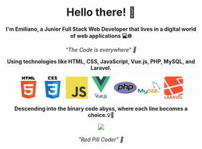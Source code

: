 <div align='center'>
  <h1 align='center'>Hello there! 👋</h1>
  <p align='center'><strong>I'm Emiliano, a Junior Full Stack Web Developer that lives in a digital world of web applications 💻🌐</strong></p>
  <p align='center'><i>"The Code is everywhere" 👀</i></p>
  <p align='center'><strong>Using technologies like HTML, CSS, JavaScript, Vue.js, PHP, MySQL, and Laravel.</strong></p>
  <img src="https://raw.githubusercontent.com/devicons/devicon/master/icons/html5/html5-original-wordmark.svg" width="60px" height="60px"/> 
  <img src="https://raw.githubusercontent.com/devicons/devicon/master/icons/css3/css3-original-wordmark.svg" width="60px" height="60px"/> 
  <img src="https://raw.githubusercontent.com/devicons/devicon/master/icons/javascript/javascript-original.svg" width="60px" height="60px"/>
  <img src="https://raw.githubusercontent.com/devicons/devicon/master/icons/vuejs/vuejs-original-wordmark.svg" width="60px" height="60px"/> 
  <img src="https://raw.githubusercontent.com/devicons/devicon/master/icons/php/php-original.svg" width="60px" height="60px"/> 
  <img src="https://raw.githubusercontent.com/devicons/devicon/master/icons/mysql/mysql-original-wordmark.svg" width="60px" height="60px"/> 
  <img src="https://raw.githubusercontent.com/devicons/devicon/master/icons/laravel/laravel-plain-wordmark.svg" width="60px" height="60px"/> 
  <p align='center'><strong>Descending into the binary code abyss, where each line becomes a choice.💡🚀</strong></p>
  <img src='https://cdn.bestmovie.it/wp-content/uploads/2022/12/the-matrix.jpg' width='700px'>
  <p align='center'><i>"Red Pill Coder" 💊</i></p>
</div>










